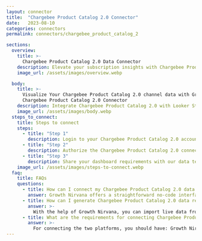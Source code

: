 ```yaml
---
layout: connector
title:  "Chargebee Product Catalog 2.0 Connector"
date:   2023-08-10
categories: connectors
permalink: connectors/chargebee_product_catalog_2

sections:
  overview:
    title: >-
      Chargebee Product Catalog 2.0 Data Connector
    description: Elevate your subscription insights with Chargebee Product Catalog 2.0 integration. Seamlessly merge product and subscription data from Chargebee with Looker Studio's analytical capabilities, unlocking insights that drive pricing strategies, customer experiences, and growth.
    image_url: /assets/images/overview.webp

  body:
    title: >-
      Visualize Your Chargebee Product Catalog 2.0 channel data with Growth Nirvana's
      Chargebee Product Catalog 2.0 Connector
    description: Integrate Chargebee Product Catalog 2.0 with Looker Studio for comprehensive subscription analytics that guide your growth strategies.
    image_url: /assets/images/body.webp
  steps_to_connect:
    title: Steps to connect
    steps:
      - title: "Step 1"
        description: Login to your Chargebee Product Catalog 2.0 account
      - title: "Step 2"
        description: Authorize the Chargebee Product Catalog 2.0 connection to send data to Growth Nirvana
      - title: "Step 3"
        description: Share your dashboard requirements with our data team. We will build the report for you.
    image_url: /assets/images/steps-to-connect.webp
  faq:
    title: FAQs
    questions:
      - title: How can I connect my Chargebee Product Catalog 2.0 data to Google Data Studio/Looker Studio?
        answer: Growth Nirvana offers a straightforward no-code interface to connect to Chargebee Product Catalog 2.0 data sources.
      - title: How can I generate Chargebee Product Catalog 2.0 data reports in Looker Studio?
        answer: >-
          With the help of Growth Nirvana, you can import live data from Chargebee Product Catalog 2.0 into Looker Studio. These data can be viewed in charts, tables, and dashboards to generate branded reports that can be shared instantly.
      - title: What are the requirements for connecting Chargebee Product Catalog 2.0 and Looker Studio?
        answer: >-
          For connecting the two platforms, you should have: Growth Nirvana Account and Chargebee Product Catalog 2.0 Ads Account
---
```

